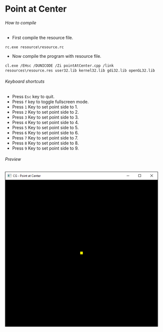 Point at Center
===============

###### How to compile

- First compile the resource file.

```
rc.exe resource\resource.rc
```

- Now compile the program with resource file.

```
cl.exe /EHsc /DUNICODE /Zi pointAtCenter.cpp /link resources\resource.res user32.lib kernel32.lib gdi32.lib openGL32.lib
```

###### Keyboard shortcuts
- Press ```Esc``` key to quit.
- Press ```f``` key to toggle fullscreen mode.
- Press ```1``` Key to set point side to 1.
- Press ```2``` Key to set point side to 2.
- Press ```3``` Key to set point side to 3.
- Press ```4``` Key to set point side to 4.
- Press ```5``` Key to set point side to 5.
- Press ```6``` Key to set point side to 6.
- Press ```7``` Key to set point side to 7.
- Press ```8``` Key to set point side to 8.
- Press ```9``` Key to set point side to 9.

###### Preview
![pointAtCenter][pointAtCenter-image]

<!-- Image declaration -->

[pointAtCenter-image]: ./preview/pointAtCenter.png "Point at Center"
